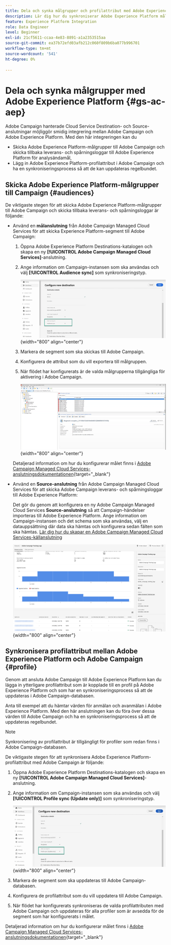 ```yaml
---
title: Dela och synka målgrupper och profilattribut med Adobe Experience Platform
description: Lär dig hur du synkroniserar Adobe Experience Platform målgrupper och profilattribut med Campaign
feature: Experience Platform Integration
role: Data Engineer
level: Beginner
exl-id: 21cf5611-ccaa-4e83-8891-a1a2353515aa
source-git-commit: ea37b72efd03afb212c060f809b6ba077b996701
workflow-type: tm+mt
source-wordcount: '541'
ht-degree: 0%

---
```


# Dela och synka målgrupper med Adobe Experience Platform {#gs-ac-aep}

Adobe Campaign hanterade Cloud Service Destination- och Source-anslutningar möjliggör smidig integrering mellan Adobe Campaign och Adobe Experience Platform. Med den här integreringen kan du

* Skicka Adobe Experience Platform-målgrupper till Adobe Campaign och skicka tillbaka leverans- och spårningsloggar till Adobe Experience Platform för analysändamål,
* Lägg in Adobe Experience Platform-profilattribut i Adobe Campaign och ha en synkroniseringsprocess så att de kan uppdateras regelbundet.

## Skicka Adobe Experience Platform-målgrupper till Campaign {#audiences}

De viktigaste stegen för att skicka Adobe Experience Platform-målgrupper till Adobe Campaign och skicka tillbaka leverans- och spårningsloggar är följande:

* Använd en **målanslutning** från Adobe Campaign Managed Cloud Services för att skicka Experience Platform-segment till Adobe Campaign:

   1. Öppna Adobe Experience Platform Destinations-katalogen och skapa en ny **[!UICONTROL Adobe Campaign Managed Cloud Services]**-anslutning.
   1. Ange information om Campaign-instansen som ska användas och välj **[!UICONTROL Audience sync]** som synkroniseringstyp.

      ![](assets/aep-audience-sync.png){width="800" align="center"}

   1. Markera de segment som ska skickas till Adobe Campaign.
   1. Konfigurera de attribut som du vill exportera till målgruppen.
   1. När flödet har konfigurerats är de valda målgrupperna tillgängliga för aktivering i Adobe Campaign.

      ![](assets/aep-destination.png){width="800" align="center"}

  Detaljerad information om hur du konfigurerar målet finns i [Adobe Campaign Managed Cloud Services-anslutningsdokumentationen](https://www.adobe.com/go/destinations-adobe-campaign-managed-cloud-services-en){target="_blank"}

* Använd en **Source-anslutning** från Adobe Campaign Managed Cloud Services för att skicka Adobe Campaign leverans- och spårningsloggar till Adobe Experience Platform:

  Det gör du genom att konfigurera en ny Adobe Campaign Managed Cloud Services **Source-anslutning** så att Campaign-händelser importeras till Adobe Experience Platform. Ange information om Campaign-instansen och det schema som ska användas, välj en datauppsättning där data ska hämtas och konfigurera sedan fälten som ska hämtas. [Lär dig hur du skapar en Adobe Campaign Managed Cloud Services-källanslutning](https://www.adobe.com/go/sources-campaign-ui-en)

  ![](assets/aep-logs.png){width="800" align="center"}

## Synkronisera profilattribut mellan Adobe Experience Platform och Adobe Campaign {#profile}

Genom att ansluta Adobe Campaign till Adobe Experience Platform kan du lägga in ytterligare profilattribut som är kopplade till en profil på Adobe Experience Platform och som har en synkroniseringsprocess så att de uppdateras i Adobe Campaign-databasen.

Anta till exempel att du hämtar värden för anmälan och avanmälan i Adobe Experience Platform. Med den här anslutningen kan du föra över dessa värden till Adobe Campaign och ha en synkroniseringsprocess så att de uppdateras regelbundet.

>[!NOTE]
>
>Synkronisering av profilattribut är tillgängligt för profiler som redan finns i Adobe Campaign-databasen.

De viktigaste stegen för att synkronisera Adobe Experience Platform-profilattribut med Adobe Campaign är följande:

1. Öppna Adobe Experience Platform Destinations-katalogen och skapa en ny **[!UICONTROL Adobe Campaign Managed Cloud Services]**-anslutning.
1. Ange information om Campaign-instansen som ska användas och välj **[!UICONTROL Profile sync (Update only)]** som synkroniseringstyp.

   ![](assets/aep-profile-sync.png){width="800" align="center"}

1. Markera de segment som ska uppdateras till Adobe Campaign-databasen.
1. Konfigurera de profilattribut som du vill uppdatera till Adobe Campaign.
1. När flödet har konfigurerats synkroniseras de valda profilattributen med Adobe Campaign och uppdateras för alla profiler som är avsedda för de segment som har konfigurerats i målet.

Detaljerad information om hur du konfigurerar målet finns i [Adobe Campaign Managed Cloud Services-anslutningsdokumentationen](https://www.adobe.com/go/destinations-adobe-campaign-managed-cloud-services-en){target="_blank"}
